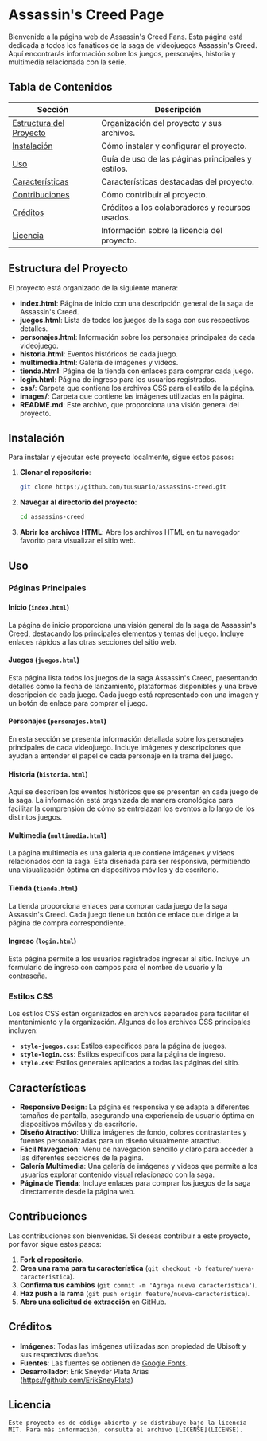 # Assassin's Creed Page

Bienvenido a la página web de Assassin's Creed Fans. Esta página está dedicada a todos los fanáticos de la saga de videojuegos Assassin's Creed. Aquí encontrarás información sobre los juegos, personajes, historia y multimedia relacionada con la serie.

## Tabla de Contenidos

| Sección            | Descripción                                        |
|--------------------|----------------------------------------------------|
| [Estructura del Proyecto](#estructura-del-proyecto) | Organización del proyecto y sus archivos. |
| [Instalación](#instalación)         | Cómo instalar y configurar el proyecto.      |
| [Uso](#uso)             | Guía de uso de las páginas principales y estilos.  |
| [Características](#características)  | Características destacadas del proyecto.     |
| [Contribuciones](#contribuciones)  | Cómo contribuir al proyecto.                 |
| [Créditos](#créditos)         | Créditos a los colaboradores y recursos usados. |
| [Licencia](#licencia)         | Información sobre la licencia del proyecto.   |

## Estructura del Proyecto

El proyecto está organizado de la siguiente manera:

- **index.html**: Página de inicio con una descripción general de la saga de Assassin's Creed.
- **juegos.html**: Lista de todos los juegos de la saga con sus respectivos detalles.
- **personajes.html**: Información sobre los personajes principales de cada videojuego.
- **historia.html**: Eventos históricos de cada juego.
- **multimedia.html**: Galería de imágenes y videos.
- **tienda.html**: Página de la tienda con enlaces para comprar cada juego.
- **login.html**: Página de ingreso para los usuarios registrados.
- **css/**: Carpeta que contiene los archivos CSS para el estilo de la página.
- **images/**: Carpeta que contiene las imágenes utilizadas en la página.
- **README.md**: Este archivo, que proporciona una visión general del proyecto.

## Instalación

Para instalar y ejecutar este proyecto localmente, sigue estos pasos:

1. **Clonar el repositorio**:
    ```bash
    git clone https://github.com/tuusuario/assassins-creed.git
    ```

2. **Navegar al directorio del proyecto**:
    ```bash
    cd assassins-creed
    ```

3. **Abrir los archivos HTML**:
    Abre los archivos HTML en tu navegador favorito para visualizar el sitio web.

## Uso

### Páginas Principales

#### Inicio (`index.html`)

La página de inicio proporciona una visión general de la saga de Assassin's Creed, destacando los principales elementos y temas del juego. Incluye enlaces rápidos a las otras secciones del sitio web.

#### Juegos (`juegos.html`)

Esta página lista todos los juegos de la saga Assassin's Creed, presentando detalles como la fecha de lanzamiento, plataformas disponibles y una breve descripción de cada juego. Cada juego está representado con una imagen y un botón de enlace para comprar el juego.

#### Personajes (`personajes.html`)

En esta sección se presenta información detallada sobre los personajes principales de cada videojuego. Incluye imágenes y descripciones que ayudan a entender el papel de cada personaje en la trama del juego.

#### Historia (`historia.html`)

Aquí se describen los eventos históricos que se presentan en cada juego de la saga. La información está organizada de manera cronológica para facilitar la comprensión de cómo se entrelazan los eventos a lo largo de los distintos juegos.

#### Multimedia (`multimedia.html`)

La página multimedia es una galería que contiene imágenes y videos relacionados con la saga. Está diseñada para ser responsiva, permitiendo una visualización óptima en dispositivos móviles y de escritorio.

#### Tienda (`tienda.html`)

La tienda proporciona enlaces para comprar cada juego de la saga Assassin's Creed. Cada juego tiene un botón de enlace que dirige a la página de compra correspondiente.

#### Ingreso (`login.html`)

Esta página permite a los usuarios registrados ingresar al sitio. Incluye un formulario de ingreso con campos para el nombre de usuario y la contraseña.

### Estilos CSS

Los estilos CSS están organizados en archivos separados para facilitar el mantenimiento y la organización. Algunos de los archivos CSS principales incluyen:

- **`style-juegos.css`**: Estilos específicos para la página de juegos.
- **`style-login.css`**: Estilos específicos para la página de ingreso.
- **`style.css`**: Estilos generales aplicados a todas las páginas del sitio.

## Características

- **Responsive Design**: La página es responsiva y se adapta a diferentes tamaños de pantalla, asegurando una experiencia de usuario óptima en dispositivos móviles y de escritorio.
- **Diseño Atractivo**: Utiliza imágenes de fondo, colores contrastantes y fuentes personalizadas para un diseño visualmente atractivo.
- **Fácil Navegación**: Menú de navegación sencillo y claro para acceder a las diferentes secciones de la página.
- **Galería Multimedia**: Una galería de imágenes y videos que permite a los usuarios explorar contenido visual relacionado con la saga.
- **Página de Tienda**: Incluye enlaces para comprar los juegos de la saga directamente desde la página web.

## Contribuciones

Las contribuciones son bienvenidas. Si deseas contribuir a este proyecto, por favor sigue estos pasos:

1. **Fork el repositorio**.
2. **Crea una rama para tu característica** (`git checkout -b feature/nueva-caracteristica`).
3. **Confirma tus cambios** (`git commit -m 'Agrega nueva característica'`).
4. **Haz push a la rama** (`git push origin feature/nueva-caracteristica`).
5. **Abre una solicitud de extracción** en GitHub.

## Créditos

- **Imágenes**: Todas las imágenes utilizadas son propiedad de Ubisoft y sus respectivos dueños.
- **Fuentes**: Las fuentes se obtienen de [Google Fonts](https://fonts.google.com/).
- **Desarrollador**: Erik Sneyder Plata Arias (https://github.com/ErikSneyPlata)

## Licencia
```
Este proyecto es de código abierto y se distribuye bajo la licencia MIT. Para más información, consulta el archivo [LICENSE](LICENSE).
```


